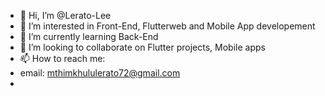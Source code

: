 - 👋 Hi, I’m @Lerato-Lee
- 👀 I’m interested in Front-End, Flutterweb and Mobile App developement
- 🌱 I’m currently learning Back-End
- 💞️ I’m looking to collaborate on Flutter projects, Mobile apps 
- 📫 How to reach me:
- email: mthimkhululerato72@gmail.com
- 

<!---
Lerato-Lee/Lerato-Lee is a ✨ special ✨ repository because its `README.md` (this file) appears on your GitHub profile.
You can click the Preview link to take a look at your changes.
--->

